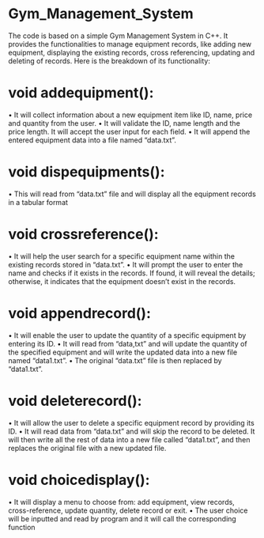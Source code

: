 # Gym_Management_System
The code is based on a simple Gym Management System in C++. It provides the 
functionalities to manage equipment records, like adding new equipment, displaying the 
existing records, cross referencing, updating and deleting of records. Here is the breakdown 
of its functionality:
# void addequipment():
• It will collect information about a new equipment item like ID, name, price and 
quantity from the user.
• It will validate the ID, name length and the price length. It will accept the user input 
for each field.
• It will append the entered equipment data into a file named “data.txt”.
# void dispequipments():
• This will read from “data.txt” file and will display all the equipment records in a 
tabular format
# void crossreference():
• It will help the user search for a specific equipment name within the existing 
records stored in “data.txt”.
• It will prompt the user to enter the name and checks if it exists in the records. If 
found, it will reveal the details; otherwise, it indicates that the equipment doesn’t 
exist in the records.
# void appendrecord():
• It will enable the user to update the quantity of a specific equipment by entering its 
ID.
• It will read from “data,txt” and will update the quantity of the specified equipment 
and will write the updated data into a new file named “data1.txt”.
• The original “data.txt” file is then replaced by “data1.txt”.
# void deleterecord():
• It will allow the user to delete a specific equipment record by providing its ID.
• It will read data from “data.txt” and will skip the record to be deleted. It will then 
write all the rest of data into a new file called “data1.txt”, and then replaces the 
original file with a new updated file.
# void choicedisplay():
• It will display a menu to choose from: add equipment, view records, cross-reference, 
update quantity, delete record or exit. 
• The user choice will be inputted and read by program and it will call the 
corresponding function
